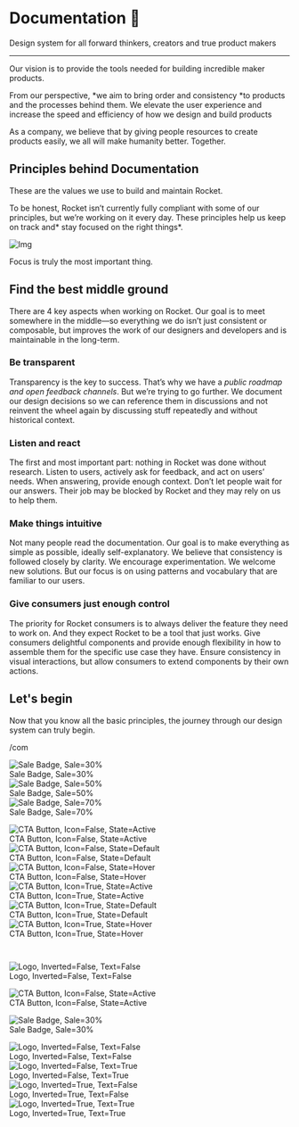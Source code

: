 
# Documentation 🚀

Design system for all forward thinkers, creators and true product makers

---

Our vision is to provide the tools needed for building incredible maker products.

From our perspective, *we aim to bring order and consistency *to products and the processes behind them. We elevate the user experience and increase the speed and efficiency of how we design and build products

As a company, we believe that by giving people resources to create products easily, we all will make humanity better. Together.

## Principles behind Documentation

These are the values we use to build and maintain Rocket.

To be honest, Rocket isn’t currently fully compliant with some of our principles, but we’re working on it every day. These principles help us keep on track and* stay focused on the right things*.

![Img](https://studio-assets.supernova.io/design-systems/14533/9289758a-6300-472a-bbc6-a57098081abf.jpeg)

Focus is truly the most important thing.

## Find the best middle ground

There are 4 key aspects when working on Rocket. Our goal is to meet somewhere in the middle—so everything we do isn’t just consistent or composable, but improves the work of our designers and developers and is maintainable in the long-term.

### Be transparent

Transparency is the key to success. That’s why we have a *public roadmap and open feedback channels*. But we’re trying to go further. We document our design decisions so we can reference them in discussions and not reinvent the wheel again by discussing stuff repeatedly and without historical context.

### Listen and react

The first and most important part: nothing in Rocket was done without research. Listen to users, actively ask for feedback, and act on users’ needs. When answering, provide enough context. Don’t let people wait for our answers. Their job may be blocked by Rocket and they may rely on us to help them.

### Make things intuitive

Not many people read the documentation. Our goal is to make everything as simple as possible, ideally self-explanatory. We believe that consistency is followed closely by clarity. We encourage experimentation. We welcome new solutions. But our focus is on using patterns and vocabulary that are familiar to our users.

### Give consumers just enough control

The priority for Rocket consumers is to always deliver the feature they need to work on. And they expect Rocket to be a tool that just works. Give consumers delightful components and provide enough flexibility in how to assemble them for the specific use case they have. Ensure consistency in visual interactions, but allow consumers to extend components by their own actions.

## Let's begin

Now that you know all the basic principles, the journey through our design system can truly begin.

/com

  
![Sale Badge, Sale=30%](https://studio-assets.supernova.io/design-systems/14533/e4da4ce4-d26f-4d26-a4fa-a26e132c0188.png)  
Sale Badge, Sale=30%  
![Sale Badge, Sale=50%](https://studio-assets.supernova.io/design-systems/14533/0a4354ac-13c1-4f08-bf78-326bcb1cb18d.png)  
Sale Badge, Sale=50%  
![Sale Badge, Sale=70%](https://studio-assets.supernova.io/design-systems/14533/486b825d-5ef3-4599-b8ee-d3cf0c8d2a3e.png)  
Sale Badge, Sale=70%  


  
![CTA Button, Icon=False, State=Active](https://studio-assets.supernova.io/design-systems/14533/233c1a0e-dfee-4111-aedc-90126c6d097a.png)  
CTA Button, Icon=False, State=Active  
![CTA Button, Icon=False, State=Default](https://studio-assets.supernova.io/design-systems/14533/d8b66d8a-63cd-473a-804d-2cdd5b1d09c9.png)  
CTA Button, Icon=False, State=Default  
![CTA Button, Icon=False, State=Hover](https://studio-assets.supernova.io/design-systems/14533/9ed6f880-2408-44be-9777-24f0b887b1d8.png)  
CTA Button, Icon=False, State=Hover  
![CTA Button, Icon=True, State=Active](https://studio-assets.supernova.io/design-systems/14533/a26a8b5f-40d5-4b99-bc24-66a817aac79c.png)  
CTA Button, Icon=True, State=Active  
![CTA Button, Icon=True, State=Default](https://studio-assets.supernova.io/design-systems/14533/0e0f6e38-052c-4ba3-918d-3a199006f462.png)  
CTA Button, Icon=True, State=Default  
![CTA Button, Icon=True, State=Hover](https://studio-assets.supernova.io/design-systems/14533/47cfdb3b-3da6-4efb-a14c-82de86148d97.png)  
CTA Button, Icon=True, State=Hover  


```javascript  
  
```

  
![Logo, Inverted=False, Text=False](https://studio-assets.supernova.io/design-systems/14533/a2570ab8-595a-430a-baee-1d85bd66ecf3.png)  
Logo, Inverted=False, Text=False  


  
  


  
![CTA Button, Icon=False, State=Active](https://studio-assets.supernova.io/design-systems/14533/233c1a0e-dfee-4111-aedc-90126c6d097a.png)  
CTA Button, Icon=False, State=Active  


  
![Sale Badge, Sale=30%](https://studio-assets.supernova.io/design-systems/14533/e4da4ce4-d26f-4d26-a4fa-a26e132c0188.png)  
Sale Badge, Sale=30%  


  
![Logo, Inverted=False, Text=False](https://studio-assets.supernova.io/design-systems/14533/a2570ab8-595a-430a-baee-1d85bd66ecf3.png)  
Logo, Inverted=False, Text=False  
![Logo, Inverted=False, Text=True](https://studio-assets.supernova.io/design-systems/14533/89a8e993-f338-4d86-9937-20bd92649d3b.png)  
Logo, Inverted=False, Text=True  
![Logo, Inverted=True, Text=False](https://studio-assets.supernova.io/design-systems/14533/bb3d7afb-bc40-4b0d-9135-0e93bafb99d2.png)  
Logo, Inverted=True, Text=False  
![Logo, Inverted=True, Text=True](https://studio-assets.supernova.io/design-systems/14533/83122147-b9b1-4dd9-9b75-76f727ebbe1e.png)  
Logo, Inverted=True, Text=True  
